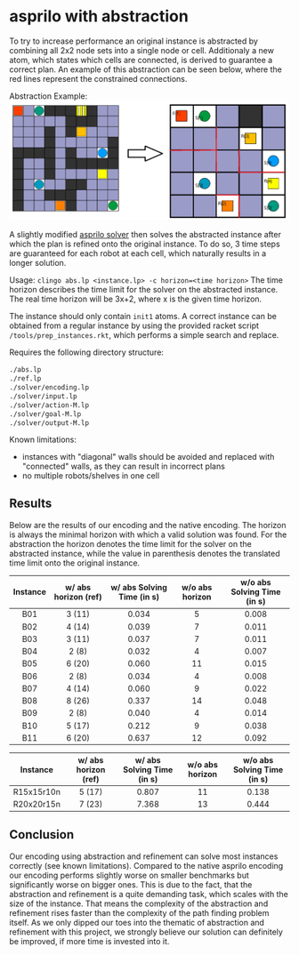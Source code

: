 # asprilo with abstraction

To try to increase performance an original instance is abstracted by combining all 2x2 node sets into a single node or cell.
Additionaly a new atom, which states which cells are connected, is derived to guarantee a correct plan. An example of this
abstraction can be seen below, where the red lines represent the constrained connections.
 
Abstraction Example:
![ Abstraction Example](abs_example.png "Abstraction Example") 
 
A slightly modified [asprilo solver](https://github.com/potassco/asprilo-encodings) then solves the abstracted instance 
after which the plan is refined onto the original instance. To do so, 3 time steps are guaranteed for each robot at each 
cell, which naturally results in a longer solution.

Usage: `clingo abs.lp <instance.lp> -c horizon=<time horizon>`
The time horizon describes the time limit for the solver on the abstracted instance. The real time horizon will be 3x+2, 
where x is the given time horizon.

The instance should only contain `init1` atoms. A correct instance can be obtained from a regular instance by using the 
provided racket script `/tools/prep_instances.rkt`, which performs a simple search and replace.

Requires the following directory structure:
``` shell
./abs.lp
./ref.lp
./solver/encoding.lp
./solver/input.lp
./solver/action-M.lp
./solver/goal-M.lp
./solver/output-M.lp
```

Known limitations:
- instances with "diagonal" walls should be avoided and replaced with "connected" walls, as they can result in incorrect plans
- no multiple robots/shelves in one cell

## Results

Below are the results of our encoding and the native encoding. The horizon is always the minimal horizon with which a valid solution was found.
For the abstraction the horizon denotes the time limit for the solver on the abstracted instance, while the value in parenthesis denotes the 
translated time limit onto the original instance.

| Instance | w/ abs horizon (ref) | w/ abs Solving Time (in s) | w/o abs horizon | w/o abs Solving Time (in s) |
|:--------:|:--------------------:|:--------------------------:|:---------------:|:---------------------------:|
| B01 | 3 (11) | 0.034 | 5  | 0.008 |
| B02 | 4 (14) | 0.039 | 7  | 0.011 |
| B03 | 3 (11) | 0.037 | 7  | 0.011 |
| B04 | 2 (8)  | 0.032 | 4  | 0.007 |
| B05 | 6 (20) | 0.060 | 11 | 0.015 |
| B06 | 2 (8)  | 0.034 | 4  | 0.008 |
| B07 | 4 (14) | 0.060 | 9  | 0.022 |
| B08 | 8 (26) | 0.337 | 14 | 0.048 |
| B09 | 2 (8)  | 0.040 | 4  | 0.014 |
| B10 | 5 (17) | 0.212 | 9  | 0.038 |
| B11 | 6 (20) | 0.637 | 12 | 0.092 |

| Instance | w/ abs horizon (ref) | w/ abs Solving Time (in s) | w/o abs horizon | w/o abs Solving Time (in s) |
|:--------:|:--------------------:|:--------------------------:|:---------------:|:---------------------------:|
| R15x15r10n | 5 (17) | 0.807 | 11 | 0.138 |
| R20x20r15n | 7 (23) | 7.368 | 13 | 0.444 |

## Conclusion

Our encoding using abstraction and refinement can solve most instances correctly (see known limitations). Compared to the native asprilo 
encoding our encoding performs slightly worse on smaller benchmarks but significantly worse on bigger ones. This is due
to the fact, that the abstraction and refinement is a quite demanding task, which scales with the size of the instance.
That means the complexity of the abstraction and refinement rises faster than the complexity of the 
path finding problem itself. As we only dipped our toes into the thematic of abstraction and refinement with this project,
we strongly believe our solution can definitely be improved, if more time is invested into it.